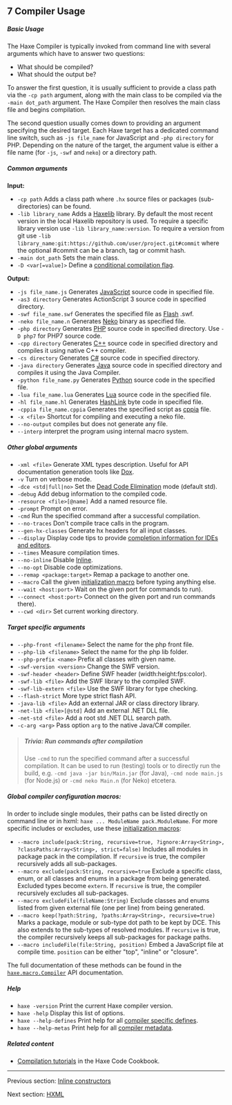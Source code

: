 ## 7 Compiler Usage

##### Basic Usage

The Haxe Compiler is typically invoked from command line with several arguments which have to answer two questions:

* What should be compiled?
* What should the output be?

To answer the first question, it is usually sufficient to provide a class path via the `-cp path` argument, along with the main class to be compiled via the `-main dot_path` argument. The Haxe Compiler then resolves the main class file and begins compilation.

The second question usually comes down to providing an argument specifying the desired target. Each Haxe target has a dedicated command line switch, such as `-js file_name` for JavaScript and `-php directory` for PHP. Depending on the nature of the target, the argument value is either a file name (for `-js`, `-swf` and `neko`) or a directory path.

##### Common arguments

**Input:**

* `-cp path` Adds a class path where `.hx` source files or packages (sub-directories) can be found.
* `-lib library_name` Adds a [Haxelib](haxelib.md) library. By default the most recent version in the local Haxelib repository is used. To require a specific library version use `-lib library_name:version`. To require a version from git use `-lib library_name:git:https://github.com/user/project.git#commit` where the optional #commit can be a branch, tag or commit hash.
* `-main dot_path` Sets the main class.
* `-D <var[=value]>` Define a [conditional compilation flag](lf-condition-compilation.md).

**Output:**

* `-js file_name.js` Generates [JavaScript](target-javascript.md) source code in specified file.
* `-as3 directory` Generates ActionScript 3 source code in specified directory.
* `-swf file_name.swf` Generates the specified file as [Flash](target-flash.md) .swf.
* `-neko file_name.n` Generates [Neko](#) binary as specified file.
* `-php directory` Generates [PHP](target-php.md) source code in specified directory. Use `-D php7` for PHP7 source code.
* `-cpp directory` Generates [C++](target-cpp.md) source code in specified directory and compiles it using native C++ compiler.
* `-cs directory` Generates [C#](target-cs.md) source code in specified directory.
* `-java directory` Generates [Java](target-java.md) source code in specified directory and compiles it using the Java Compiler.
* `-python file_name.py` Generates [Python](#) source code in the specified file.
* `-lua file_name.lua` Generates [Lua](#) source code in the specified file.
* `-hl file_name.hl` Generates [HashLink](#) byte code in specified file.
* `-cppia file_name.cppia` Generates the specified script as [cppia](target-cppia.md) file.
* `-x <file>` Shortcut for compiling and executing a neko file.
* `--no-output` compiles but does not generate any file.
* `--interp` interpret the program using internal macro system.

##### Other global arguments

* `-xml <file>` Generate XML types description. Useful for API documentation generation tools like [Dox](https://github.com/HaxeFoundation/dox).
* `-v` Turn on verbose mode.
* `-dce <std|full|no>` Set the [Dead Code Elimination](cr-dce.md) mode (default std).
* `-debug` Add debug information to the compiled code.
* `-resource <file>[@name]` Add a named resource file.
* `-prompt` Prompt on error.
* `-cmd` Run the specified command after a successful compilation.
* `--no-traces` Don't compile trace calls in the program.
* `--gen-hx-classes` Generate hx headers for all input classes.
* `--display` Display code tips to provide [completion information for IDEs and editors](cr-completion-overview.md). 
* `--times` Measure compilation times.
* `--no-inline` Disable [Inline](class-field-inline.md).
* `--no-opt` Disable code optimizations.
* `--remap <package:target>` Remap a package to another one.
* `--macro` Call the given [initialization macro](macro-initialization.md) before typing anything else.
* `--wait <host:port>` Wait on the given port for commands to run).
* `--connect <host:port>` Connect on the given port and run commands there).
* `--cwd <dir>` Set current working directory.

##### Target specific arguments

* `--php-front <filename>` Select the name for the php front file.
* `--php-lib <filename>` Select the name for the php lib folder.
* `--php-prefix <name>` Prefix all classes with given name.
* `-swf-version <version>` Change the SWF version.
* `-swf-header <header>` Define SWF header (width:height:fps:color).
* `-swf-lib <file>` Add the SWF library to the compiled SWF.
* `-swf-lib-extern <file>` Use the SWF library for type checking.
* `--flash-strict` More type strict flash API.
* `-java-lib <file>` Add an external JAR or class directory library.
* `-net-lib <file>[@std]` Add an external .NET DLL file.
* `-net-std <file>` Add a root std .NET DLL search path.
* `-c-arg <arg>` Pass option `arg` to the native Java/C# compiler.

> ##### Trivia: Run commands after compilation
>
> Use `-cmd` to run the specified command after a successful compilation. It can be used to run (testing) tools or to directly run the build, e.g. `-cmd java -jar bin/Main.jar` (for Java), `-cmd node main.js` (for Node.js) or `-cmd neko Main.n` (for Neko) etcetera.

##### Global compiler configuration macros: 

In order to include single modules, their paths can be listed directly on command line or in hxml: `haxe ... ModuleName pack.ModuleName`. For more specific includes or excludes, use these [initialization macros](macro-initialization.md):

* `--macro include(pack:String, recursive=true, ?ignore:Array<String>, ?classPaths:Array<String>, strict=false)` Includes all modules in package pack in the compilation.  If `recursive` is true, the compiler recursively adds all sub-packages.
* `--macro exclude(pack:String, recursive=true` Exclude a specific class, enum, or all classes and enums in a package from being generated. Excluded types become `extern`. If `recursive` is true, the compiler recursively excludes all sub-packages.
* `--macro excludeFile(fileName:String)` Exclude classes and enums listed from given external file (one per line) from being generated.
* `--macro keep(?path:String, ?paths:Array<String>, recursive=true)` Marks a package, module or sub-type dot path to be kept by DCE. This also extends to the sub-types of resolved modules. If `recursive` is true, the compiler recursively keeps all sub-packages for package paths.
* `--macro includeFile(file:String, position)` Embed a JavaScript file at compile time. `position` can be either "top", "inline" or "closure".  

The full documentation of these methods can be found in the [`haxe.macro.Compiler`](http://api.haxe.org/haxe/macro/Compiler.html) API documentation.

##### Help

* `haxe -version` Print the current Haxe compiler version.
* `haxe -help` Display this list of options.
* `haxe --help-defines` Print help for all [compiler specific defines](compiler-usage-flags.md).
* `haxe --help-metas` Print help for all [compiler metadata](lf-condition-compilation.md).

##### Related content

* [Compilation tutorials](http://code.haxe.org/category/compilation/) in the Haxe Code Cookbook.

---

Previous section: [Inline constructors](lf-inline-constructor.md)

Next section: [HXML](compiler-usage-hxml.md)